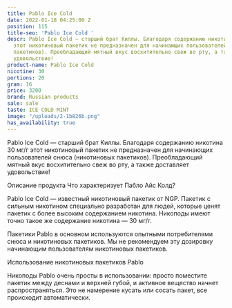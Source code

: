 ```yaml
---
title: Pablo Ice Cold
date: 2022-01-18 04:25:00 Z
position: 115
title-seo: 'Pablo Ice Cold '
descr: Pablo Ice Cold — старший брат Киллы. Благодаря содержанию никотина 30 мг/г
  этот никотиновый пакетик не предназначен для начинающих пользователей снюса (никотиновых
  пакетиков). Преобладающий мятный вкус восхитительно свеж во рту, а также доставляет
  удовольствие!
product-name: Pablo Ice Cold
nicotine: 30
portions: 20
gram: 16
price: 3200
brand: Russian products
sale: sale
taste: ICE COLD MINT
image: "/uploads/2-1b826b.png"
has_availability: true
---
```


Pablo Ice Cold — старший брат Киллы. Благодаря содержанию никотина 30 мг/г этот никотиновый пакетик не предназначен для начинающих пользователей снюса (никотиновых пакетиков). Преобладающий мятный вкус восхитительно свеж во рту, а также доставляет удовольствие!


Описание продукта
Что характеризует Пабло Айс Колд?

Pablo Ice Cold — известный никотиновый пакетик от NGP. Пакетик с сильным никотином специально разработан для людей, которые ценят пакетик с более высоким содержанием никотина. Никоподы имеют точно такое же содержание никотина — 30 мг/г.

Пакетики Pablo в основном используются опытными потребителями снюса и никотиновых пакетиков. Мы не рекомендуем эту дозировку начинающим пользователям никотиновых пакетиков.

Использование никотиновых пакетиков Pablo

Никоподы Pablo очень просты в использовании: просто поместите пакетик между деснами и верхней губой, и активное вещество начнет распространяться. Это не намерение кусать или сосать пакет, все происходит автоматически.